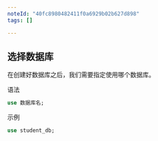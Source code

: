 ```yaml
---
noteId: "40fc8980482411f0a6929b02b627d898"
tags: []

---
```



## 选择数据库

在创建好数据库之后，我们需要指定使用哪个数据库。

语法

```sql
use 数据库名;
```
示例

```sql
use student_db;
```



